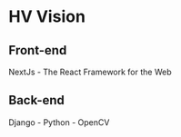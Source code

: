 # HV Vision

## Front-end
NextJs - The React Framework for the Web

## Back-end
Django - Python - OpenCV
